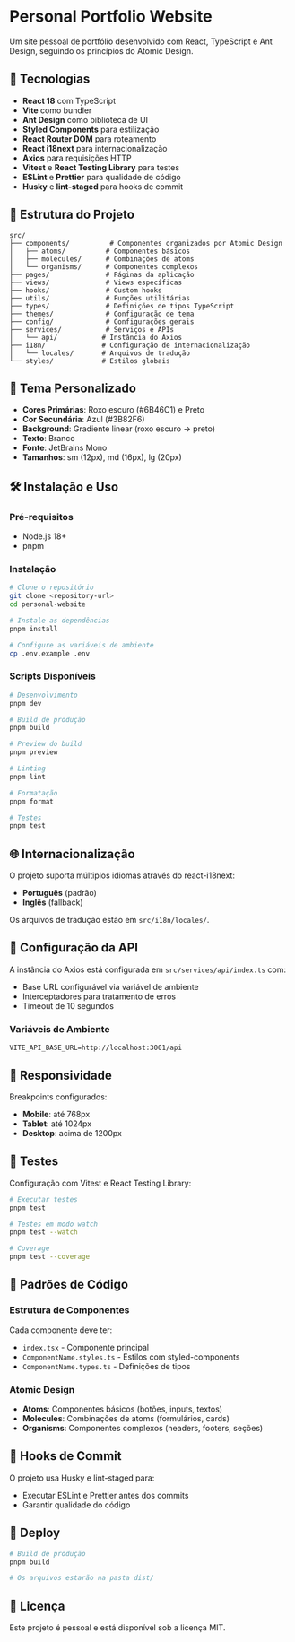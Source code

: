 # Personal Portfolio Website

Um site pessoal de portfólio desenvolvido com React, TypeScript e Ant Design, seguindo os princípios do Atomic Design.

## 🚀 Tecnologias

- **React 18** com TypeScript
- **Vite** como bundler
- **Ant Design** como biblioteca de UI
- **Styled Components** para estilização
- **React Router DOM** para roteamento
- **React i18next** para internacionalização
- **Axios** para requisições HTTP
- **Vitest** e **React Testing Library** para testes
- **ESLint** e **Prettier** para qualidade de código
- **Husky** e **lint-staged** para hooks de commit

## 📁 Estrutura do Projeto

```
src/
├── components/          # Componentes organizados por Atomic Design
│   ├── atoms/          # Componentes básicos
│   ├── molecules/      # Combinações de atoms
│   └── organisms/      # Componentes complexos
├── pages/              # Páginas da aplicação
├── views/              # Views específicas
├── hooks/              # Custom hooks
├── utils/              # Funções utilitárias
├── types/              # Definições de tipos TypeScript
├── themes/             # Configuração de tema
├── config/             # Configurações gerais
├── services/           # Serviços e APIs
│   └── api/           # Instância do Axios
├── i18n/              # Configuração de internacionalização
│   └── locales/       # Arquivos de tradução
└── styles/            # Estilos globais
```

## 🎨 Tema Personalizado

- **Cores Primárias**: Roxo escuro (#6B46C1) e Preto
- **Cor Secundária**: Azul (#3B82F6)
- **Background**: Gradiente linear (roxo escuro → preto)
- **Texto**: Branco
- **Fonte**: JetBrains Mono
- **Tamanhos**: sm (12px), md (16px), lg (20px)

## 🛠️ Instalação e Uso

### Pré-requisitos
- Node.js 18+
- pnpm

### Instalação

```bash
# Clone o repositório
git clone <repository-url>
cd personal-website

# Instale as dependências
pnpm install

# Configure as variáveis de ambiente
cp .env.example .env
```

### Scripts Disponíveis

```bash
# Desenvolvimento
pnpm dev

# Build de produção
pnpm build

# Preview do build
pnpm preview

# Linting
pnpm lint

# Formatação
pnpm format

# Testes
pnpm test
```

## 🌐 Internacionalização

O projeto suporta múltiplos idiomas através do react-i18next:

- **Português** (padrão)
- **Inglês** (fallback)

Os arquivos de tradução estão em `src/i18n/locales/`.

## 🔧 Configuração da API

A instância do Axios está configurada em `src/services/api/index.ts` com:

- Base URL configurável via variável de ambiente
- Interceptadores para tratamento de erros
- Timeout de 10 segundos

### Variáveis de Ambiente

```env
VITE_API_BASE_URL=http://localhost:3001/api
```

## 📱 Responsividade

Breakpoints configurados:
- **Mobile**: até 768px
- **Tablet**: até 1024px
- **Desktop**: acima de 1200px

## 🧪 Testes

Configuração com Vitest e React Testing Library:

```bash
# Executar testes
pnpm test

# Testes em modo watch
pnpm test --watch

# Coverage
pnpm test --coverage
```

## 📝 Padrões de Código

### Estrutura de Componentes

Cada componente deve ter:
- `index.tsx` - Componente principal
- `ComponentName.styles.ts` - Estilos com styled-components
- `ComponentName.types.ts` - Definições de tipos

### Atomic Design

- **Atoms**: Componentes básicos (botões, inputs, textos)
- **Molecules**: Combinações de atoms (formulários, cards)
- **Organisms**: Componentes complexos (headers, footers, seções)

## 🔄 Hooks de Commit

O projeto usa Husky e lint-staged para:
- Executar ESLint e Prettier antes dos commits
- Garantir qualidade do código

## 🚀 Deploy

```bash
# Build de produção
pnpm build

# Os arquivos estarão na pasta dist/
```

## 📄 Licença

Este projeto é pessoal e está disponível sob a licença MIT.